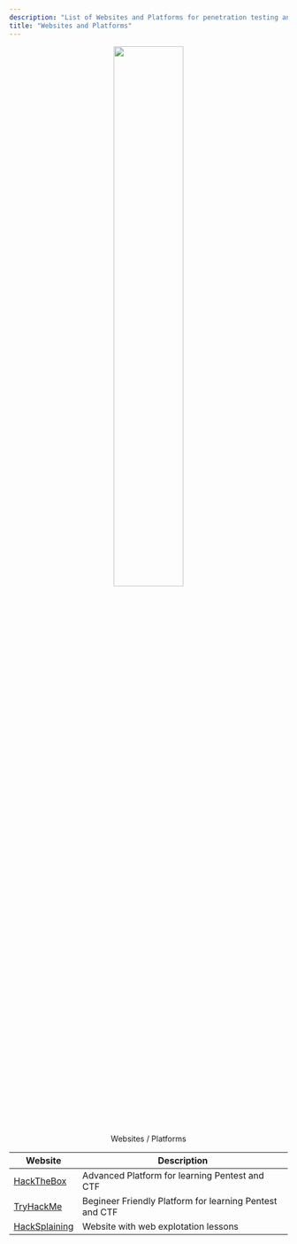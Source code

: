 ```yaml
---
description: "List of Websites and Platforms for penetration testing and CTF"
title: "Websites and Platforms"
---
```

<p><center>
<img src="https://user-images.githubusercontent.com/78603128/181691339-e25ba7eb-5903-458a-8383-e2adeafa2d73.png" width="50%" >
</center>
</p>




<p>
  <center>
Websites / Platforms
  </center>
</p>


Website | Description
-----|------------
[HackTheBox](https://app.hackthebox.com/home) | Advanced Platform for learning Pentest and CTF
[TryHackMe](https://tryhackme.com/dashboard)  | Begineer Friendly Platform for learning Pentest and CTF
[HackSplaining](https://www.hacksplaining.com/) | Website with web explotation lessons


